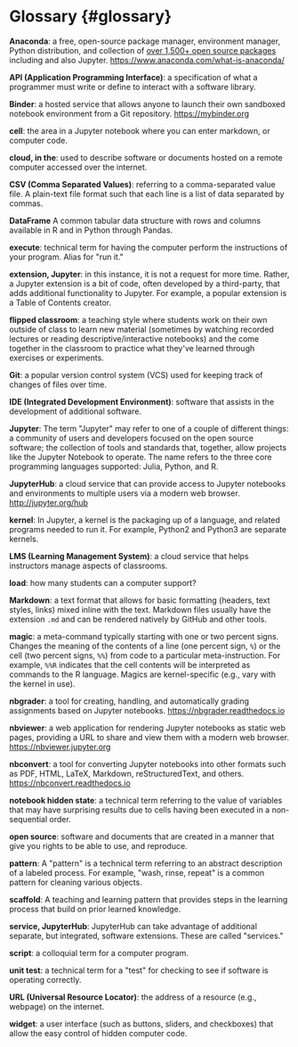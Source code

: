 # Glossary {#glossary}

**Anaconda**: a free, open-source package manager, environment manager, Python distribution,
and collection of
[over 1,500+ open source packages](https://docs.anaconda.com/anaconda/packages/pkg-docs/)
including and also Jupyter.
<https://www.anaconda.com/what-is-anaconda/>

**API (Application Programming Interface)**: a specification of what a
programmer must write or define to interact with a software library.

**Binder**: a hosted service that allows anyone to launch their own sandboxed notebook environment from
a Git repository. <https://mybinder.org>

**cell**: the area in a Jupyter notebook where you can enter markdown, or computer code.

**cloud, in the**: used to describe software or documents hosted on a remote computer
accessed over the internet.

**CSV (Comma Separated Values)**: referring to a comma-separated value file.
A plain-text file format such that each line is a list of data separated by commas.

**DataFrame** A common tabular data structure with rows and columns available
in R and in Python through Pandas.

**execute**: technical term for having the computer perform the instructions of your program.
Alias for "run it."

**extension, Jupyter**: in this instance, it is not a request for more time.
Rather, a Jupyter extension is a bit of code, often developed by a third-party,
that adds additional functionality to Jupyter. For example, a popular extension is a
Table of Contents creator.

**flipped classroom**: a teaching style where students work on their own outside of class
to learn new material (sometimes by watching recorded lectures or reading descriptive/interactive
notebooks) and the come together in the classroom to practice what they've learned through
exercises or experiments.

**Git**: a popular version control system (VCS) used for keeping track of changes of files over time.

**IDE (Integrated Development Environment)**: software that assists in the development
of additional software.

**Jupyter**: The term "Jupyter" may refer to one of a couple of different things:
a community of users and developers focused on the open source software; the collection
of tools and standards that, together, allow projects like the Jupyter Notebook to operate.
The name refers to the three core programming languages supported:
Julia, Python, and R.

**JupyterHub**: a cloud service that can provide access to Jupyter notebooks and
environments to multiple users via a modern web browser. <http://jupyter.org/hub>

**kernel**: In Jupyter, a kernel is the packaging up of a language, and related programs
needed to run it. For example, Python2 and Python3 are separate kernels.

**LMS (Learning Management System)**: a cloud service that helps instructors manage
aspects of classrooms.

**load**: how many students can a computer support?

**Markdown**: a text format that allows for basic formatting (headers, text styles, links)
mixed inline with the text.  Markdown files usually have the extension `.md` and
can be rendered natively by GitHub and other tools.

**magic**: a meta-command typically starting with one or two percent signs.
Changes the meaning of the contents of a line (one percent sign, `%`) or the cell
(two percent signs, `%%`) from code to a particular meta-instruction.
For example, `%%R` indicates that the cell contents will be interpreted as commands
to the R language. Magics are kernel-specific (e.g., vary with the kernel in use).

**nbgrader**: a tool for creating, handling, and automatically grading assignments
based on Jupyter notebooks. <https://nbgrader.readthedocs.io>

**nbviewer**: a web application for rendering Jupyter notebooks as static web pages,
providing a URL to share and view them with a modern web browser. <https://nbviewer.jupyter.org>

**nbconvert**: a tool for converting Jupyter notebooks into other formats such as
PDF, HTML, LaTeX, Markdown, reStructuredText, and others. <https://nbconvert.readthedocs.io>

**notebook hidden state**: a technical term referring to the value of variables
that may have surprising results due to cells having been executed in a non-sequential order.

**open source**: software and documents that are created in a manner that give you
rights to be able to use, and reproduce.

**pattern**: A "pattern" is a technical term referring to an abstract description
of a labeled process. For example, "wash, rinse, repeat" is a common pattern for
cleaning various objects.

**scaffold**: A teaching and learning pattern that provides steps in the
learning process that build on prior learned knowledge.

**service, JupyterHub**: JupyterHub can take advantage of additional separate,
but integrated, software extensions. These are called "services."

**script**: a colloquial term for a computer program.

**unit test**: a technical term for a "test" for checking to see if software is operating correctly.

**URL (Universal Resource Locator)**: the address of a resource (e.g., webpage) on the internet.

**widget**: a user interface (such as buttons, sliders, and checkboxes) that allow
the easy control of hidden computer code.
